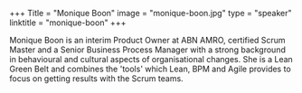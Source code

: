 +++
Title = "Monique Boon"
image = "monique-boon.jpg"
type = "speaker"
linktitle = "monique-boon"
+++

Monique Boon is an interim Product Owner at ABN AMRO, certified Scrum Master and a Senior Business Process Manager with a strong background in behavioural and cultural aspects of organisational changes. She is a Lean Green Belt and combines the 'tools' which Lean, BPM and Agile provides to focus on getting results with the Scrum teams.

